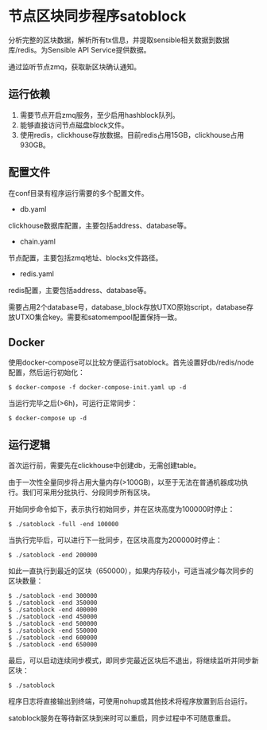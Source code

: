
# 节点区块同步程序satoblock

分析完整的区块数据，解析所有tx信息，并提取sensible相关数据到数据库/redis。为Sensible API Service提供数据。

通过监听节点zmq，获取新区块确认通知。

## 运行依赖

1. 需要节点开启zmq服务，至少启用hashblock队列。
2. 能够直接访问节点磁盘block文件。
3. 使用redis，clickhouse存放数据。目前redis占用15GB，clickhouse占用930GB。


## 配置文件

在conf目录有程序运行需要的多个配置文件。

* db.yaml

clickhouse数据库配置，主要包括address、database等。

* chain.yaml

节点配置，主要包括zmq地址、blocks文件路径。

* redis.yaml

redis配置，主要包括address、database等。

需要占用2个database号，database_block存放UTXO原始script，database存放UTXO集合key。需要和satomempool配置保持一致。

## Docker

使用docker-compose可以比较方便运行satoblock。首先设置好db/redis/node配置，然后运行初始化：

	$ docker-compose -f docker-compose-init.yaml up -d

当运行完毕之后(>6h)，可运行正常同步：

	$ docker-compose up -d


## 运行逻辑

首次运行前，需要先在clickhouse中创建db，无需创建table。

由于一次性全量同步将占用大量内存(>100GB)，以至于无法在普通机器成功执行。我们可采用分批执行、分段同步所有区块。

开始同步命令如下，表示执行初始同步，并在区块高度为100000时停止：

    $ ./satoblock -full -end 100000

当执行完毕后，可以进行下一批同步，在区块高度为200000时停止：

    $ ./satoblock -end 200000

如此一直执行到最近的区块（650000），如果内存较小，可适当减少每次同步的区块数量：

    $ ./satoblock -end 300000
    $ ./satoblock -end 350000
    $ ./satoblock -end 400000
    $ ./satoblock -end 450000
    $ ./satoblock -end 500000
    $ ./satoblock -end 550000
    $ ./satoblock -end 600000
    $ ./satoblock -end 650000

最后，可以启动连续同步模式，即同步完最近区块后不退出，将继续监听并同步新区块：

    $ ./satoblock

程序日志将直接输出到终端，可使用nohup或其他技术将程序放置到后台运行。

satoblock服务在等待新区块到来时可以重启，同步过程中不可随意重启。
